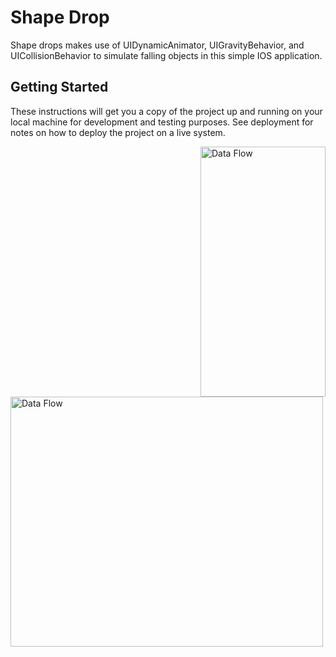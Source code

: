 # Shape Drop
Shape drops makes use of  UIDynamicAnimator, UIGravityBehavior, and UICollisionBehavior to simulate falling objects in this
simple IOS application.

## Getting Started

These instructions will get you a copy of the project up and running on your local machine for development and testing purposes. See deployment for notes on how to deploy the project on a live system.

<a target="_blank"><img align = "right" width = "200" height = "400" src="https://user-images.githubusercontent.com/27150848/37168566-4514fada-22d3-11e8-95ef-7ad57aa26d12.gif" border="0" alt="Data Flow"></a>
<a target="_blank"><img align = "left" width = "500" height = "400" src="http://i66.tinypic.com/343kvtv.png" border="0" alt="Data Flow"></a>
